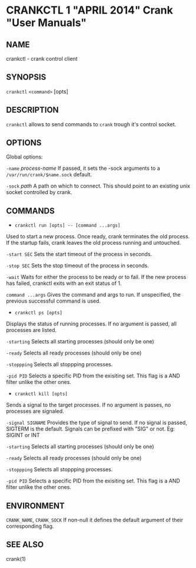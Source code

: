 CRANKCTL 1 "APRIL 2014" Crank "User Manuals"
============================================

NAME
----

crankctl - crank control client

SYNOPSIS
--------

`crankctl` `<command>` [opts]

DESCRIPTION
-----------

`crankctl` allows to send commands to `crank` trough it's control socket.

OPTIONS
-------

Global options:

`-name` *process-name*
  If passed, it sets the -sock arguments to
  a `/var/run/crank/$name.sock` default.

`-sock` *path*
  A path on which to connect. This should point to an existing unix socket
  controlled by crank.

COMMANDS
--------

* `crankctl run [opts] -- [command ...args]`

Used to start a new process. Once ready, crank terminates the old process. If
the startup fails, crank leaves the old process running and untouched.

`-start SEC`
  Sets the start timeout of the process in seconds.

`-stop SEC`
  Sets the stop timeout of the process in seconds.

`-wait`
  Waits for either the process to be ready or to fail. If the new process has
  failed, crankctl exits with an exit status of 1.

`command ...args`
  Gives the command and args to run. If unspecified, the previous successful
  command is used.

* `crankctl ps [opts]`

Displays the status of running processes. If no argument is passed, all
processes are listed.

`-starting`
  Selects all starting processes (should only be one)

`-ready`
  Selects all ready processes (should only be one)

`-stoppping`
  Selects all stoppping processes.

`-pid PID`
  Selects a specific PID from the exisiting set. This flag is a AND filter
  unlike the other ones.

* `crankctl kill [opts]`

Sends a signal to the target processes. If no argument is passes, no processes
are signaled.

`-signal SIGNAME`
  Provides the type of signal to send. If no signal is passed, SIGTERM is the
  default. Signals can be prefixed with "SIG" or not. Eg: SIGINT or INT

`-starting`
  Selects all starting processes (should only be one)

`-ready`
  Selects all ready processes (should only be one)

`-stoppping`
  Selects all stoppping processes.

`-pid PID`
  Selects a specific PID from the exisiting set. This flag is a AND filter
  unlike the other ones.

ENVIRONMENT
-----------

`CRANK_NAME`, `CRANK_SOCK`
  If non-null it defines the default argument of their corresponding flag.

SEE ALSO
--------

crank(1)
